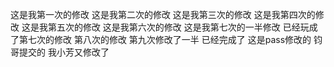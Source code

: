 这是我第一次的修改
这是我第二次的修改
这是我第三次的修改
这是我第四次的修改
这是我第五次的修改
这是我第六次的修改
这是我第七次的一半修改
已经玩成了第七次的修改
第八次的修改
第九次修改了一半 已经完成了
这是pass修改的
钧哥提交的
我小芳又修改了
